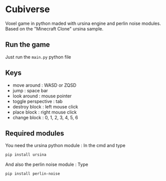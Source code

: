 # Cubiverse

Voxel game in python maded with ursina engine and perlin noise modules.  
Based on the "Minecraft Clone" ursina sample.

## Run the game
Just run the `main.py` python file

## Keys
+ move around : WASD or ZQSD
+ jump : space bar
+ look around : mouse pointer
+ toggle perspective : tab
+ destroy block : left mouse click
+ place block : right mouse click
+ change block : 0, 1, 2, 3, 4, 5, 6

## Required modules
You need the ursina python module :
In the cmd and type
```bash
pip install ursina
```
And also the perlin noise module :
Type  
```bash
pip install perlin-noise
```
